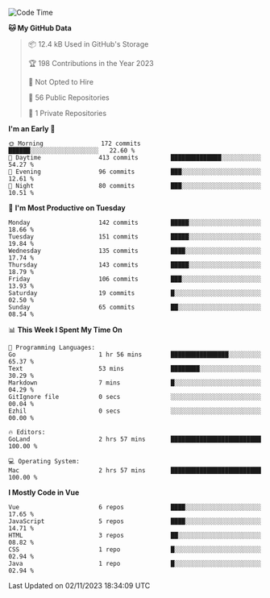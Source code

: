 <!--START_SECTION:waka-->
![Code Time](http://img.shields.io/badge/Code%20Time-911%20hrs%2037%20mins-blue)

**🐱 My GitHub Data** 

> 📦 12.4 kB Used in GitHub's Storage 
 > 
> 🏆 198 Contributions in the Year 2023
 > 
> 🚫 Not Opted to Hire
 > 
> 📜 56 Public Repositories 
 > 
> 🔑 1 Private Repositories 
 > 
**I'm an Early 🐤** 

```text
🌞 Morning                172 commits         ██████░░░░░░░░░░░░░░░░░░░   22.60 % 
🌆 Daytime                413 commits         ██████████████░░░░░░░░░░░   54.27 % 
🌃 Evening                96 commits          ███░░░░░░░░░░░░░░░░░░░░░░   12.61 % 
🌙 Night                  80 commits          ███░░░░░░░░░░░░░░░░░░░░░░   10.51 % 
```
📅 **I'm Most Productive on Tuesday** 

```text
Monday                   142 commits         █████░░░░░░░░░░░░░░░░░░░░   18.66 % 
Tuesday                  151 commits         █████░░░░░░░░░░░░░░░░░░░░   19.84 % 
Wednesday                135 commits         ████░░░░░░░░░░░░░░░░░░░░░   17.74 % 
Thursday                 143 commits         █████░░░░░░░░░░░░░░░░░░░░   18.79 % 
Friday                   106 commits         ███░░░░░░░░░░░░░░░░░░░░░░   13.93 % 
Saturday                 19 commits          █░░░░░░░░░░░░░░░░░░░░░░░░   02.50 % 
Sunday                   65 commits          ██░░░░░░░░░░░░░░░░░░░░░░░   08.54 % 
```


📊 **This Week I Spent My Time On** 

```text
💬 Programming Languages: 
Go                       1 hr 56 mins        ████████████████░░░░░░░░░   65.37 % 
Text                     53 mins             ████████░░░░░░░░░░░░░░░░░   30.29 % 
Markdown                 7 mins              █░░░░░░░░░░░░░░░░░░░░░░░░   04.29 % 
GitIgnore file           0 secs              ░░░░░░░░░░░░░░░░░░░░░░░░░   00.04 % 
Ezhil                    0 secs              ░░░░░░░░░░░░░░░░░░░░░░░░░   00.00 % 

🔥 Editors: 
GoLand                   2 hrs 57 mins       █████████████████████████   100.00 % 

💻 Operating System: 
Mac                      2 hrs 57 mins       █████████████████████████   100.00 % 
```

**I Mostly Code in Vue** 

```text
Vue                      6 repos             ████░░░░░░░░░░░░░░░░░░░░░   17.65 % 
JavaScript               5 repos             ████░░░░░░░░░░░░░░░░░░░░░   14.71 % 
HTML                     3 repos             ██░░░░░░░░░░░░░░░░░░░░░░░   08.82 % 
CSS                      1 repo              █░░░░░░░░░░░░░░░░░░░░░░░░   02.94 % 
Java                     1 repo              █░░░░░░░░░░░░░░░░░░░░░░░░   02.94 % 
```




 Last Updated on 02/11/2023 18:34:09 UTC
<!--END_SECTION:waka-->
